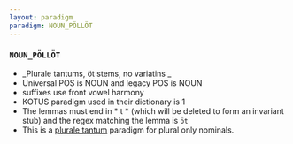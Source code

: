```yaml
---
layout: paradigm
paradigm: NOUN_PÖLLÖT
---
```

### ` NOUN_PÖLLÖT `

* _Plurale tantums, öt stems, no variatins _
* Universal POS is NOUN and legacy POS is NOUN
* suffixes use front vowel harmony
* KOTUS paradigm used in their dictionary is 1
* The lemmas must end in * t * (which will be deleted to form an invariant stub) and the regex matching the lemma is ` öt `
* This is a [plurale tantum](https://en.wikipedia.org/wiki/Plurale_tantum) paradigm for plural only nominals.
